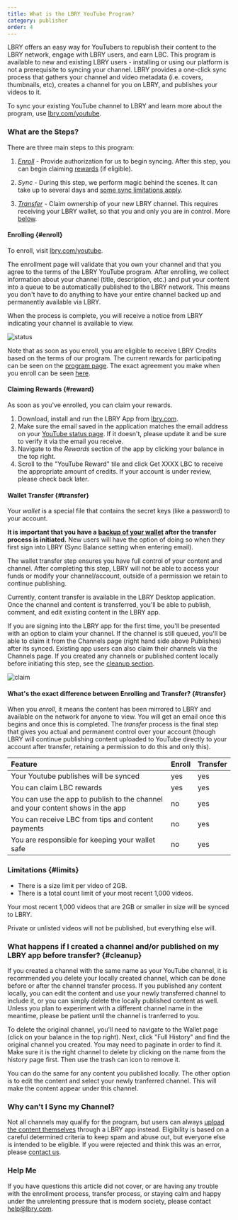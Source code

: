 ```yaml
---
title: What is the LBRY YouTube Program?
category: publisher
order: 4
---
```


LBRY offers an easy way for YouTubers to republish their content to the LBRY network, engage with LBRY users, and earn LBC. This program is available to new and existing LBRY users - installing or using our platform is not a prerequisite to syncing your channel. LBRY provides a one-click sync process that gathers your channel and video metadata (i.e. covers, thumbnails, etc), creates a channel for you on LBRY, and publishes your videos to it.

To sync your existing YouTube channel to LBRY and learn more about the program, use [lbry.com/youtube](/youtube).

### What are the Steps?

There are three main steps to this program: 

1. *[Enroll](#enroll)* - Provide authorization for us to begin syncing. After this step, you can begin claiming [rewards](#reward) (if eligible).

2. *Sync* - During this step, we perform magic behind the scenes. It can take up to several days and [some sync limitations apply](#limits).

3. *[Transfer](#transfer)* - Claim ownership of your new LBRY channel. This requires receiving your LBRY wallet, so that you and only you are in control. More [below](#claim).

#### Enrolling {#enroll}

To enroll, visit [lbry.com/youtube](/youtube).

The enrollment page will validate that you own your channel and that you agree to the terms of the LBRY YouTube program. After enrolling, we collect information about your channel (title, description, etc.) and put your content into a queue to be automatically published to the LBRY network. This means you don't have to do anything to have your entire channel backed up and permanently available via LBRY.

When the process is complete, you will receive a notice from LBRY indicating your channel is available to view.

![status](https://spee.ch/2/sync-status.png)

Note that as soon as you enroll, you are eligible to receive LBRY Credits based on the terms of our program. The current rewards for participating can be seen on the [program page](/youtube). The exact agreement you make when you enroll can be seen [here](/faq/youtube-terms). 

#### Claiming Rewards {#reward}

As soon as you've enrolled, you can claim your rewards.

1) Download, install and run the LBRY App from [lbry.com](https://lbry.com/get).
2) Make sure the email saved in the application matches the email address on your [YouTube status page](/youtube/status). If it doesn't, please update it and be sure to verify it via the email you receive.
3) Navigate to the _Rewards_ section of the app by clicking your balance in the top right.
4) Scroll to the "YouTube Reward" tile and click Get XXXX LBC to receive the appropriate amount of credits. If your account is under review, please check back later. 

#### Wallet Transfer {#transfer}

Your _wallet_ is a special file that contains the secret keys (like a password) to your account.

**It is important that you have a [backup of your wallet](faq/how-to-backup-wallet) after the transfer process is initiated.** New users will have the option of doing so when they first sign into LBRY (Sync Balance setting when entering email). 

The wallet transfer step ensures you have full control of your content and channel. After completing this step, LBRY will not be able to access your funds or modify your channel/account, outside of a permission we retain to continue publishing.

Currently, content transfer is available in the LBRY Desktop application. Once the channel and content is transferred, you'll be able to publish, comment, and edit existing content in the LBRY app. 

If you are signing into the LBRY app for the first time, you'll be presented with an option to claim your channel. If the channel is still queued, you'll be able to claim it from the Channels page (right hand side above Publishes) after its synced. Existing app users can also claim their channels via the Channels page. If you created any channels or published content locally before initiating this step, see the [cleanup section](#cleanup). 

![claim](https://spee.ch/2/sync-faq-2.png)

#### What's the exact difference between Enrolling and Transfer? {#transfer}

When you _enroll_, it means the content has been mirrored to LBRY and available on the network for anyone to view. You will get an email once this begins and once this is completed. The _transfer_ process is the final step that gives you actual and permanent control over your account (though LBRY will continue publishing content uploaded to YouTube directly to your account after transfer, retaining a permission to do this and only this). 

Feature | Enroll | Transfer |
:------------ | :-------------| :-------------|
Your Youtube publishes will be synced | yes |  yes |
You can claim LBC rewards  | yes |  yes |
You can use the app to publish to the channel and your content shows in the app | no |  yes |
You can receive LBC from tips and content payments | no |  yes |
You are responsible for keeping your wallet safe | no |  yes |

### Limitations {#limits}

- There is a size limit per video of 2GB. 
- There is a total count limit of your most recent 1,000 videos. 

Your most recent 1,000 videos that are 2GB or smaller in size will be synced to LBRY.

Private or unlisted videos will not be published, but everything else will.

### What happens if I created a channel and/or published on my LBRY app before transfer? {#cleanup}

If you created a channel with the same name as your YouTube channel, it is recommended you delete your locally created channel, which can be done before or after the channel transfer process. If you published any content locally, you can edit the content and use your newly transferred channel to include it, or you can simply delete the locally published content as well. Unless you plan to experiment with a different channel name in the meantime, please be patient until the channel is tranferred to you.

To delete the original channel, you'll need to navigate to the Wallet page (click on your balance in the top right). Next, click "Full History" and find the original channel you created. You may need to paginate in order to find it. Make sure it is the right channel to delete by clicking on the name from the history page first. Then use the trash can icon to remove it. 

You can do the same for any content you published locally. The other option is to edit the content and select your newly tranferred channel. This will make the content appear under this channel. 

### Why can't I Sync my Channel?

Not all channels may qualify for the program, but users can always [upload the content themselves](https://lbry.com/faq/how-to-publish) through a LBRY app instead. Eligibility is based on a careful determined criteria to keep spam and abuse out, but everyone else is intended to be eligible. If you were rejected and think this was an error, please [contact us](mailto:hello@lbry.com).

### Help Me

If you have questions this article did not cover, or are having any trouble with the enrollment process, transfer process, or staying calm and happy under the unrelenting pressure that is modern society, please contact [help@lbry.com](mailto:help@lbry.com).
